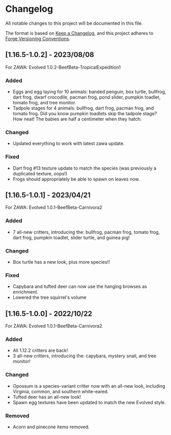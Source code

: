 # Changelog
All notable changes to this project will be documented in this file.

The format is based on 
[Keep a Changelog](https://keepachangelog.com/en/1.0.0/),
and this project adheres to 
[Forge Versioning Conventions](https://mcforge.readthedocs.io/en/latest/conventions/versioning/).

## [1.16.5-1.0.2] - 2023/08/08
For ZAWA: Evolved 1.0.2-BeefBeta-TropicalExpedition1
### Added
- Eggs and egg laying for 10 animals: banded penguin, box turtle, bullfrog, dart frog, dwarf crocodile, pacman frog, pond slider, pumpkin toadlet, tomato frog, and tree monitor.
- Tadpole stages for 4 animals: bullfrog, dart frog, pacman frog, and tomato frog. Did you know pumpkin toadlets skip the tadpole stage? How neat! The babies are half a centimeter when they hatch.
### Changed
- Updated everything to work with latest zawa update.
### Fixed
- Dart frog #13 texture update to match the species (was previously a duplicated texture, oops!)
- Frogs should appropriately be able to spawn on leaves now.

## [1.16.5-1.0.1] - 2023/04/21
For ZAWA: Evolved 1.0.1-BeefBeta-Carnivora2
### Added
- 7 all-new critters, introducing the: bullfrog, pacman frog, tomato frog, dart frog, pumpkin toadlet, slider turtle, and guinea pig! 
### Changed
- Box turtle has a new look, plus more species!!
### Fixed
- Capybara and tufted deer can now use the hanging browses as enrichment.
- Lowered the tree squirrel's volume

## [1.16.5-1.0.0] - 2022/10/22
For ZAWA: Evolved 1.0.1-BeefBeta-Carnivora2
### Added
- All 1.12.2 critters are back!
- 3 all-new critters, introducing the: capybara, mystery snail, and tree monitor!
### Changed
- Opossum is a species-variant critter now with an all-new look, including Virginia, common, and southern white-eared.
- Tufted deer has an all-new look!
- Spawn egg textures have been updated to match the new Evolved style.
### Removed
- Acorn and pinecone items removed.